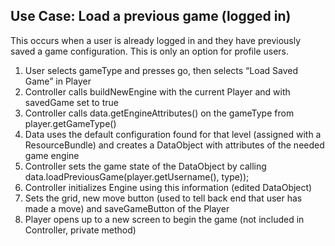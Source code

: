 ## Use Case: Load a previous game (logged in)

This occurs when a user is already logged in 
and they have previously saved a game configuration.
This is only an option for profile users.

1. User selects gameType and presses go, then selects “Load Saved Game” in Player
2. Controller calls buildNewEngine with the current Player and with savedGame set to true
3. Controller calls data.getEngineAttributes() on the gameType from player.getGameType()
4. Data uses the default configuration found for that level (assigned with a ResourceBundle) and creates a DataObject with attributes of the needed game engine
5. Controller sets the game state of the DataObject by calling data.loadPreviousGame(player.getUsername(), type));
6. Controller initializes Engine using this information (edited DataObject)
7. Sets the grid, new move button (used to tell back end that user has made a move) and saveGameButton of the Player
8. Player opens up to a new screen to begin the game (not included in Controller, private method)
